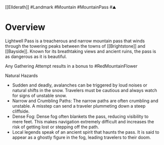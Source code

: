 [[Ellderath]] #Landmark #Mountain #MountainPass #⛰️

# Overview

Lightwell Pass is a treacherous and narrow mountain pass that winds through the towering peaks between the towns of [[Brightstone]] and [[Bayside]]. Known for its breathtaking views and ancient ruins, the pass is as dangerous as it is beautiful.

Any Gathering Attempt results in a bonus to #RedMountainFlower

Natural Hazards

- Sudden and deadly, avalanches can be triggered by loud noises or natural shifts in the snow. Travelers must be cautious and always watch for signs of unstable snow.
- Narrow and Crumbling Paths: The narrow paths are often crumbling and unstable. A misstep can send a traveler plummeting down a steep cliffside.
- Dense Fog: Dense fog often blankets the pass, reducing visibility to mere feet. This makes navigation extremely difficult and increases the risk of getting lost or stepping off the path.
- Local legends speak of an ancient spirit that haunts the pass. It is said to appear as a ghostly figure in the fog, leading travelers to their doom.
